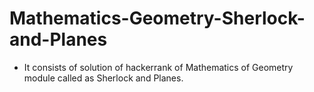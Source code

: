 # Mathematics-Geometry-Sherlock-and-Planes
- It consists of solution of hackerrank of Mathematics of Geometry module called as Sherlock and Planes.
